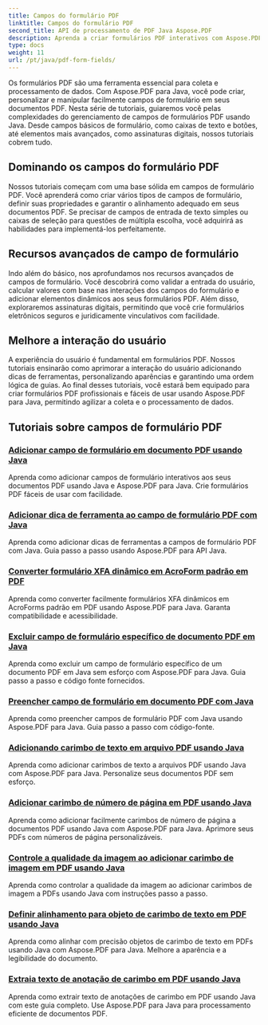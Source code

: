 ```yaml
---
title: Campos do formulário PDF
linktitle: Campos do formulário PDF
second_title: API de processamento de PDF Java Aspose.PDF
description: Aprenda a criar formulários PDF interativos com Aspose.PDF para Java. Tutoriais abrangentes para manipulação eficiente de campos de formulário.
type: docs
weight: 11
url: /pt/java/pdf-form-fields/
---
```


Os formulários PDF são uma ferramenta essencial para coleta e processamento de dados. Com Aspose.PDF para Java, você pode criar, personalizar e manipular facilmente campos de formulário em seus documentos PDF. Nesta série de tutoriais, guiaremos você pelas complexidades do gerenciamento de campos de formulários PDF usando Java. Desde campos básicos de formulário, como caixas de texto e botões, até elementos mais avançados, como assinaturas digitais, nossos tutoriais cobrem tudo.

## Dominando os campos do formulário PDF

Nossos tutoriais começam com uma base sólida em campos de formulário PDF. Você aprenderá como criar vários tipos de campos de formulário, definir suas propriedades e garantir o alinhamento adequado em seus documentos PDF. Se precisar de campos de entrada de texto simples ou caixas de seleção para questões de múltipla escolha, você adquirirá as habilidades para implementá-los perfeitamente.

## Recursos avançados de campo de formulário

Indo além do básico, nos aprofundamos nos recursos avançados de campos de formulário. Você descobrirá como validar a entrada do usuário, calcular valores com base nas interações dos campos do formulário e adicionar elementos dinâmicos aos seus formulários PDF. Além disso, exploraremos assinaturas digitais, permitindo que você crie formulários eletrônicos seguros e juridicamente vinculativos com facilidade.

## Melhore a interação do usuário

A experiência do usuário é fundamental em formulários PDF. Nossos tutoriais ensinarão como aprimorar a interação do usuário adicionando dicas de ferramentas, personalizando aparências e garantindo uma ordem lógica de guias. Ao final desses tutoriais, você estará bem equipado para criar formulários PDF profissionais e fáceis de usar usando Aspose.PDF para Java, permitindo agilizar a coleta e o processamento de dados.

## Tutoriais sobre campos de formulário PDF
### [Adicionar campo de formulário em documento PDF usando Java](./add-form-field-in-pdf-document-using-java/)
Aprenda como adicionar campos de formulário interativos aos seus documentos PDF usando Java e Aspose.PDF para Java. Crie formulários PDF fáceis de usar com facilidade.
### [Adicionar dica de ferramenta ao campo de formulário PDF com Java](./add-tooltip-to-pdf-form-field-with-java/)
Aprenda como adicionar dicas de ferramentas a campos de formulário PDF com Java. Guia passo a passo usando Aspose.PDF para API Java.
### [Converter formulário XFA dinâmico em AcroForm padrão em PDF](./convert-dynamic-xfa-form-to-standard-acroform-in-pdf/)
Aprenda como converter facilmente formulários XFA dinâmicos em AcroForms padrão em PDF usando Aspose.PDF para Java. Garanta compatibilidade e acessibilidade.
### [Excluir campo de formulário específico de documento PDF em Java](./delete-particular-form-field-from-pdf-document-in-java/)
Aprenda como excluir um campo de formulário específico de um documento PDF em Java sem esforço com Aspose.PDF para Java. Guia passo a passo e código fonte fornecidos.
### [Preencher campo de formulário em documento PDF com Java](./fill-form-field-in-pdf-document-with-java/)
Aprenda como preencher campos de formulário PDF com Java usando Aspose.PDF para Java. Guia passo a passo com código-fonte.
### [Adicionando carimbo de texto em arquivo PDF usando Java](./adding-text-stamp-in-pdf-file-using-java/)
Aprenda como adicionar carimbos de texto a arquivos PDF usando Java com Aspose.PDF para Java. Personalize seus documentos PDF sem esforço.
### [Adicionar carimbo de número de página em PDF usando Java](./add-page-number-stamp-in-pdf-using-java/)
Aprenda como adicionar facilmente carimbos de número de página a documentos PDF usando Java com Aspose.PDF para Java. Aprimore seus PDFs com números de página personalizáveis.
### [Controle a qualidade da imagem ao adicionar carimbo de imagem em PDF usando Java](./control-image-quality-when-adding-image-stamp-in-pdf-using-java/)
Aprenda como controlar a qualidade da imagem ao adicionar carimbos de imagem a PDFs usando Java com instruções passo a passo.
### [Definir alinhamento para objeto de carimbo de texto em PDF usando Java](./define-alignment-for-text-stamp-object-in-pdf-using-java/)
Aprenda como alinhar com precisão objetos de carimbo de texto em PDFs usando Java com Aspose.PDF para Java. Melhore a aparência e a legibilidade do documento.
### [Extraia texto de anotação de carimbo em PDF usando Java](./extract-text-from-stamp-annotation-in-pdf-using-java/)
Aprenda como extrair texto de anotações de carimbo em PDF usando Java com este guia completo. Use Aspose.PDF para Java para processamento eficiente de documentos PDF.
